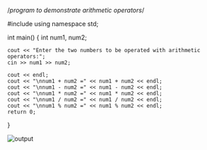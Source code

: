 /*program to demonstrate arithmetic operators*/

#include <iostream>
using namespace std;

int main()
{
    int num1, num2;
    
    cout << "Enter the two numbers to be operated with arithmetic operators:";
    cin >> num1 >> num2;
    
    cout << endl;
    cout << "\nnum1 + num2 =" << num1 + num2 << endl;
    cout << "\nnum1 - num2 =" << num1 - num2 << endl;
    cout << "\nnum1 * num2 =" << num1 * num2 << endl;
    cout << "\nnum1 / num2 =" << num1 / num2 << endl;
    cout << "\nnum1 % num2 =" << num1 % num2 << endl;
    return 0;
}

![output](arithmeticoperators.png)
